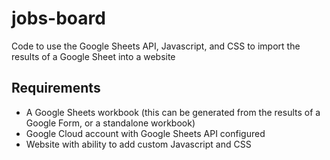 # jobs-board
Code to use the Google Sheets API, Javascript, and CSS to import the results of a Google Sheet into a website

## Requirements
* A Google Sheets workbook (this can be generated from the results of a Google Form, or a standalone workbook)
* Google Cloud account with Google Sheets API configured
* Website with ability to add custom Javascript and CSS

